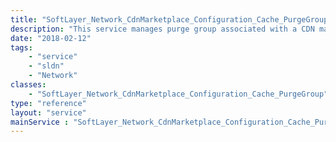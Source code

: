 ```yaml
---
title: "SoftLayer_Network_CdnMarketplace_Configuration_Cache_PurgeGroup"
description: "This service manages purge group associated with a CDN mapping Configuration. "
date: "2018-02-12"
tags:
    - "service"
    - "sldn"
    - "Network"
classes:
    - "SoftLayer_Network_CdnMarketplace_Configuration_Cache_PurgeGroup"
type: "reference"
layout: "service"
mainService : "SoftLayer_Network_CdnMarketplace_Configuration_Cache_PurgeGroup"
---
```


